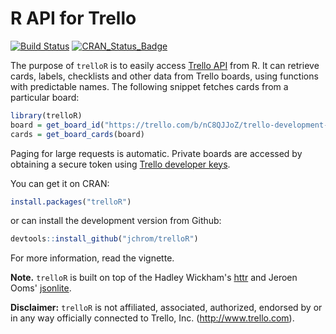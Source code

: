 
<!-- README.md is generated from README.Rmd. Please edit that file -->
R API for Trello
================

[![Build Status](https://travis-ci.org/jchrom/trelloR.svg?branch=master)](https://travis-ci.org/jchrom/trelloR) [![CRAN\_Status\_Badge](http://www.r-pkg.org/badges/version/trelloR)](http://cran.r-project.org/package=trelloR)

The purpose of `trelloR` is to easily access [Trello API](https://developers.trello.com/) from R. It can retrieve cards, labels, checklists and other data from Trello boards, using functions with predictable names. The following snippet fetches cards from a particular board:

``` r
library(trelloR)
board = get_board_id("https://trello.com/b/nC8QJJoZ/trello-development-roadmap")
cards = get_board_cards(board)
```

Paging for large requests is automatic. Private boards are accessed by obtaining a secure token using [Trello developer keys](https://developers.trello.com/get-started/start-building#connect).

You can get it on CRAN:

``` r
install.packages("trelloR")
```

or can install the development version from Github:

``` r
devtools::install_github("jchrom/trelloR")
```

For more information, read the vignette.

**Note.** `trelloR` is built on top of the Hadley Wickham's [httr](https://cran.r-project.org/package=httr) and Jeroen Ooms' [jsonlite](https://cran.r-project.org/package=jsonlite).

**Disclaimer:** `trelloR` is not affiliated, associated, authorized, endorsed by or in any way officially connected to Trello, Inc. (<http://www.trello.com>).
